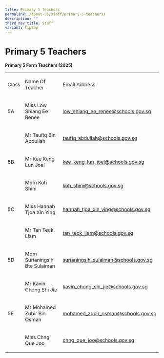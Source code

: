```yaml
---
title: Primary 5 Teachers
permalink: /about-us/staff/primary-5-teachers/
description: ""
third_nav_title: Staff
variant: tiptap
---
```

<h1><strong>Primary 5 Teachers</strong></h1>
<p><strong>Primary 5 Form Teachers (2025)</strong>
</p>
<table style="minWidth: 75px">
<colgroup>
<col>
<col>
<col>
</colgroup>
<tbody>
<tr>
<td rowspan="1" colspan="1">
<p>Class</p>
</td>
<td rowspan="1" colspan="1">
<p>Name Of Teacher</p>
</td>
<td rowspan="1" colspan="1">
<p>Email Address</p>
</td>
</tr>
<tr>
<td rowspan="1" colspan="1">
<p>5A</p>
</td>
<td rowspan="1" colspan="1">
<p>Miss Low Shiang Ee Renee</p>
</td>
<td rowspan="1" colspan="1">
<p><a href="mailto:low_shiang_ee_renee@schools.gov.sg" rel="noopener nofollow" target="_blank">low_shiang_ee_renee@schools.gov.sg</a>
</p>
</td>
</tr>
<tr>
<td rowspan="1" colspan="1">
<p>&nbsp;</p>
</td>
<td rowspan="1" colspan="1">
<p>Mr Taufiq Bin Abdullah</p>
</td>
<td rowspan="1" colspan="1">
<p><a href="mailto:taufiq_abdullah@schools.gov.sg" rel="noopener nofollow" target="_blank">taufiq_abdullah@schools.gov.sg</a>
</p>
</td>
</tr>
<tr>
<td rowspan="1" colspan="1">
<p>5B</p>
</td>
<td rowspan="1" colspan="1">
<p>Mr Kee Keng Lun Joel</p>
</td>
<td rowspan="1" colspan="1">
<p><a href="mailto:kee_keng_lun_joel@schools.gov.sg" rel="noopener nofollow" target="_blank">kee_keng_lun_joel@schools.gov.sg</a>
</p>
</td>
</tr>
<tr>
<td rowspan="1" colspan="1">
<p>&nbsp;</p>
</td>
<td rowspan="1" colspan="1">
<p>Mdm Koh Shini</p>
</td>
<td rowspan="1" colspan="1">
<p><a href="mailto:koh_shini@schools.gov.sg" rel="noopener nofollow" target="_blank">koh_shini@schools.gov.sg</a>
</p>
</td>
</tr>
<tr>
<td rowspan="1" colspan="1">
<p>5C</p>
</td>
<td rowspan="1" colspan="1">
<p>Miss Hannah Tjoa Xin Ying</p>
</td>
<td rowspan="1" colspan="1">
<p><a href="mailto:hannah_tjoa_xin_ying@schools.gov.sg" rel="noopener nofollow" target="_blank">hannah_tjoa_xin_ying@schools.gov.sg</a>
</p>
</td>
</tr>
<tr>
<td rowspan="1" colspan="1">
<p></p>
</td>
<td rowspan="1" colspan="1">
<p>Mr Tan Teck Liam</p>
</td>
<td rowspan="1" colspan="1">
<p><a href="mailto:tan_teck_liam@schools.gov.sg" rel="noopener nofollow" target="_blank">tan_teck_liam@schools.gov.sg</a>
</p>
</td>
</tr>
<tr>
<td rowspan="1" colspan="1">
<p>5D</p>
</td>
<td rowspan="1" colspan="1">
<p>Mdm Surianingsih Bte Sulaiman</p>
</td>
<td rowspan="1" colspan="1">
<p><a href="mailto:surianingsih_sulaiman@schools.gov.sg" rel="noopener nofollow" target="_blank">surianingsih_sulaiman@schools.gov.sg</a>
</p>
</td>
</tr>
<tr>
<td rowspan="1" colspan="1">
<p>&nbsp;</p>
</td>
<td rowspan="1" colspan="1">
<p>Mr Kavin Chong Shi Jie</p>
</td>
<td rowspan="1" colspan="1">
<p><a href="mailto:kavin_chong_shi_jie@schools.gov.sg" rel="noopener nofollow" target="_blank">kavin_chong_shi_jie@schools.gov.sg</a>
</p>
</td>
</tr>
<tr>
<td rowspan="1" colspan="1">
<p>5E</p>
</td>
<td rowspan="1" colspan="1">
<p>Mr Mohamed Zubir Bin Osman</p>
</td>
<td rowspan="1" colspan="1">
<p><a href="mailto:mohamed_zubir_osman@schools.gov.sg" rel="noopener nofollow" target="_blank">mohamed_zubir_osman@schools.gov.sg</a>
</p>
</td>
</tr>
<tr>
<td rowspan="1" colspan="1">
<p>&nbsp;</p>
</td>
<td rowspan="1" colspan="1">
<p>Miss Chng Que Joo</p>
</td>
<td rowspan="1" colspan="1">
<p><a href="mailto:chng_que_joo@schools.gov.sg" rel="noopener nofollow" target="_blank">chng_que_joo@schools.gov.sg</a>
</p>
</td>
</tr>
</tbody>
</table>
<p></p>